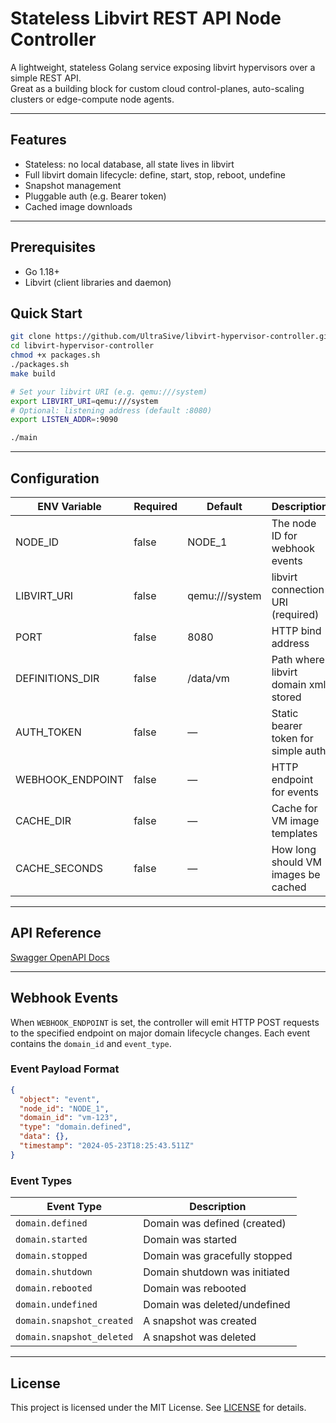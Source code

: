 # Stateless Libvirt REST API Node Controller

A lightweight, stateless Golang service exposing libvirt hypervisors over a simple REST API.  
Great as a building block for custom cloud control-planes, auto-scaling clusters or edge-compute node agents.

---

## Features

- Stateless: no local database, all state lives in libvirt
- Full libvirt domain lifecycle: define, start, stop, reboot, undefine
- Snapshot management
- Pluggable auth (e.g. Bearer token)
- Cached image downloads

---

## Prerequisites

- Go 1.18+  
- Libvirt (client libraries and daemon)  

## Quick Start

```bash
git clone https://github.com/UltraSive/libvirt-hypervisor-controller.git
cd libvirt-hypervisor-controller
chmod +x packages.sh
./packages.sh
make build

# Set your libvirt URI (e.g. qemu:///system)
export LIBVIRT_URI=qemu:///system
# Optional: listening address (default :8080)
export LISTEN_ADDR=:9090

./main
```

---

## Configuration

| ENV Variable     | Required | Default        | Description                             |
|------------------|----------|----------------|-----------------------------------------|
| NODE_ID          | false    | NODE_1         | The node ID for webhook events          |
| LIBVIRT_URI      | false    | qemu:///system | libvirt connection URI (required)       |
| PORT             | false    | 8080           | HTTP bind address                       |
| DEFINITIONS_DIR  | false    | /data/vm       | Path where libvirt domain xml stored    |
| AUTH_TOKEN       | false    | —              | Static bearer token for simple auth     |
| WEBHOOK_ENDPOINT | false    | —              | HTTP endpoint for events                |
| CACHE_DIR        | false    | —              | Cache for VM image templates            |
| CACHE_SECONDS    | false    | —              | How long should VM images be cached     |

---

## API Reference

[Swagger OpenAPI Docs](https://ultrasive.github.io/hypervisor-api-docs)

---

## Webhook Events
When `WEBHOOK_ENDPOINT` is set, the controller will emit HTTP POST requests to the specified endpoint on major domain lifecycle changes. Each event contains the `domain_id` and `event_type`.

### Event Payload Format

```json
{
  "object": "event",
  "node_id": "NODE_1",
  "domain_id": "vm-123",
  "type": "domain.defined",
  "data": {},
  "timestamp": "2024-05-23T18:25:43.511Z"
}
```

### Event Types

| Event Type                | Description                   |
|---------------------------|-------------------------------|
| `domain.defined`          | Domain was defined (created)  |
| `domain.started`          | Domain was started            |
| `domain.stopped`          | Domain was gracefully stopped |
| `domain.shutdown`         | Domain shutdown was initiated |
| `domain.rebooted`         | Domain was rebooted           |
| `domain.undefined`        | Domain was deleted/undefined  |
| `domain.snapshot_created` | A snapshot was created        |
| `domain.snapshot_deleted` | A snapshot was deleted        |

---

## License

This project is licensed under the MIT License. See [LICENSE](LICENSE) for details.

